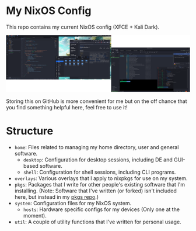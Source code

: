 # My NixOS Config

This repo contains my current NixOS config (XFCE + Kali Dark).

![](./screenshot.png)

Storing this on GitHub is more convenient for me but on the off chance that you find something
helpful here, feel free to use it!

# Structure

- `home`: Files related to managing my home directory, user and general software.
  - `desktop`: Configuration for desktop sessions, including DE and GUI-based software.
  - `shell`: Configuration for shell sessions, including CLI programs.
- `overlays`: Various overlays that I apply to nixpkgs for use on my system.
- `pkgs`: Packages that I write for other people's existing software that I'm installing. (Note:
Software that I've written (or forked) isn't included here, but instead in my [pkgs
repo](https://github.com/inferno214221/my-pkgs).)
- `system`: Configuration files for my NixOS system.
  - `hosts`: Hardware specific configs for my devices (Only one at the moment).
- `util`: A couple of utility functions that I've written for personal usage.